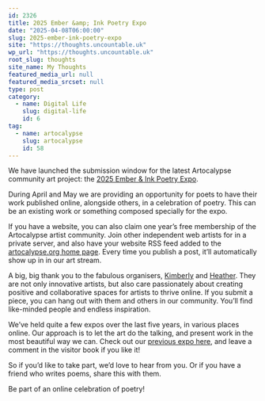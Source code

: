 ```yaml
---
id: 2326
title: 2025 Ember &amp; Ink Poetry Expo
date: "2025-04-08T06:00:00"
slug: 2025-ember-ink-poetry-expo
site: "https://thoughts.uncountable.uk"
wp_url: "https://thoughts.uncountable.uk"
root_slug: thoughts
site_name: My Thoughts
featured_media_url: null
featured_media_srcset: null
type: post
category:
  - name: Digital Life
    slug: digital-life
    id: 6
tag:
  - name: artocalypse
    slug: artocalypse
    id: 58
---
```



<p>We have launched the submission window for the latest Artocalypse community art project:  the <a href="https://the.artocalypse.org/expo/2025-ember-and-ink/">2025 Ember &amp; Ink Poetry Expo</a>.</p>



<p>During April and May we are providing an opportunity for poets to have their work published online, alongside others, in a celebration of poetry.  This can be an existing work or something composed specially for the expo.</p>



<p>If you have a website, you can also claim one year&#8217;s free membership of the Artocalypse artist community.  Join other independent web artists for in a private server, and also have your website RSS feed added to the <a href="https://artocalypse.org/">artocalypse.org home page</a>.  Every time you publish a post, it&#8217;ll automatically show up in in our art stream.</p>



<p>A big, big thank you to the fabulous organisers, <a href="https://iamkimberly.org/">Kimberly</a> and <a href="https://heatherandbone.com/">Heather</a>.  They are not only innovative artists, but also care passionately about creating positive and collaborative spaces for artists to thrive online.  If you submit a piece, you can hang out with them and others in our community.  You&#8217;ll find like-minded people and endless inspiration.</p>



<p>We&#8217;ve held quite a few expos over the last five years, in various places online.  Our approach is to let the art do the talking, and present work in the most beautiful way we can.  Check out our <a href="https://the.artocalypse.org/expo/2024-artocalypse-end-of-year-artist-feature/">previous expo here</a>, and leave a comment in the visitor book if you like it!   </p>



<p>So if you&#8217;d like to take part, we&#8217;d love to hear from you.  Or if you have a friend who writes poems, share this with them.</p>



<p>Be part of an online celebration of poetry!</p>
